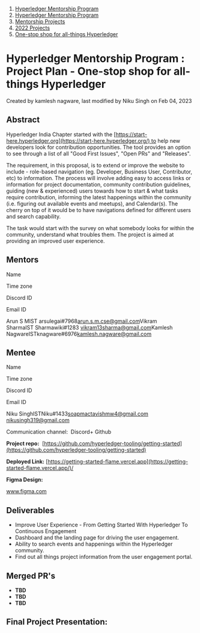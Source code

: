 1. [Hyperledger Mentorship Program](index.html)
2. [Hyperledger Mentorship Program](Hyperledger-Mentorship-Program_21954571.html)
3. [Mentorship Projects](Mentorship-Projects_21954604.html)
4. [2022 Projects](2022-Projects_21954800.html)
5. [One-stop shop for all-things Hyperledger](One-stop-shop-for-all-things-Hyperledger_21954811.html)

# Hyperledger Mentorship Program : Project Plan - One-stop shop for all-things Hyperledger

Created by kamlesh nagware, last modified by Niku Singh on Feb 04, 2023

## **Abstract**

Hyperledger India Chapter started with the [https://start-here.hyperledger.org](https://start-here.hyperledger.org/) to help new developers look for contribution opportunities. The tool provides an option to see through a list of all "Good First Issues", "Open PRs" and "Releases".

The requirement, in this proposal, is to extend or improve the website to include - role-based navigation (eg. Developer, Business User, Contributor, etc) to information. The process will involve adding easy to access links or information for project documentation, community contribution guidelines, guiding (new &amp; experienced) users towards how to start &amp; what tasks require contribution, informing the latest happenings within the community (i.e. figuring out available events and meetups), and Calendar(s). The cherry on top of it would be to have navigations defined for different users and search capability.

The task would start with the survey on what somebody looks for within the community, understand what troubles them. The project is aimed at providing an improved user experience.

## **Mentors**

Name

Time zone

Discord ID

Email ID

Arun S MIST arsulegai#7968[arun.s.m.cse@gmail.com](mailto:arun.s.m.cse@gmail.com)Vikram SharmaIST Sharmawiki#1283 [vikram13sharma@gmail.com](mailto:vikram13sharma@gmail.com)Kamlesh NagwareISTknagware#6976[kamlesh.nagware@gmail.com](mailto:kamlesh.nagware@gmail.com)

## **Mentee**

Name

Time zone

Discord ID

Email ID

Niku SinghISTNiku#1433[soapmactavishmw4@gmail.com](mailto:soapmactavishmw4@gmail.com)  
[nikusingh319@gmail.com](mailto:nikusingh319@gmail.com) 

Communication channel:  Discord+ Github

**Project repo:**  [https://github.com/hyperledger-tooling/getting-started](https://github.com/hyperledger-tooling/getting-started)

**Deployed Link:** [https://getting-started-flame.vercel.app](https://getting-started-flame.vercel.app/)/

**Figma Design:**

www.figma.com

## **Deliverables**

- Improve User Experience - From Getting Started With Hyperledger To Continuous Engagement
- Dashboard and the landing page for driving the user engagement.
- Ability to search events and happenings within the Hyperledger community.
- Find out all things project information from the user engagement portal.

## **Merged PR's**

- **TBD**
- **TBD**
- **TBD**

## **Final Project Presentation:**
